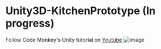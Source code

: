 # Unity3D-KitchenPrototype (In progress)
Follow Code Monkey's Unity tutorial on [Youtube](https://www.youtube.com/watch?v=AmGSEH7QcDg&ab_channel=CodeMonkey)
![image](https://github.com/Pakanun/Unity3D-KitchenPrototype/assets/102900545/dca91a8e-25a5-4d6f-88cf-65fb55779bda)
